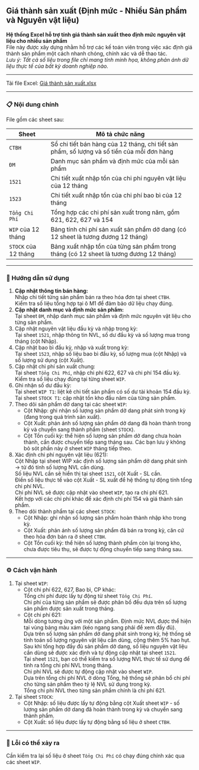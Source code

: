 ## Giá thành sản xuất (Định mức - Nhiều Sản phẩm và Nguyên vật liệu)
**Hệ thống Excel hỗ trợ tính giá thành sản xuất theo định mức nguyên vật liệu cho nhiều sản phẩm**  
File này được xây dựng nhằm hỗ trợ các kế toán viên trong việc xác định giá thành sản phẩm một cách nhanh chóng, chính xác và dễ thao tác.  
*Lưu ý: Tất cả số liệu trong file chỉ mang tính minh họa, không phản ánh dữ liệu thực tế của bất kỳ doanh nghiệp nào.*

---

Tải file Excel: [Giá thành sản xuất.xlsx](https://github.com/minhtu162/ExcelLab/raw/main/Uploads/Giá%20thành%20sản%20xuất%20(định%20mức%2C%20nhiều%20SP%20và%20NVL).xlsx)

---

### 📋 Nội dung chính

File gồm các sheet sau:

| Sheet                  | Mô tả chức năng                                                                               |
|------------------------|-----------------------------------------------------------------------------------------------|
| `CTBH`                 | Sổ chi tiết bán hàng của 12 tháng, chi tiết sản phẩm, số lượng và số tiền của mỗi đơn hàng    |
| `ĐM`                   | Danh mục sản phẩm và định mức của mỗi sản phẩm                                                |
| `1521`                 | Chi tiết xuất nhập tồn của chi phí nguyên vật liệu của 12 tháng                               |
| `1523`                 | Chi tiết xuất nhập tồn của chi phí bao bì của 12 tháng                                        |
| `Tổng Chi Phí`         | Tổng hợp các chi phí sản xuất trong năm, gồm 621, 622, 627 và 154                             |
| `WIP` của 12 tháng     | Bảng tính chi phí sản xuất sản phẩm dở dang (có 12 sheet là tương đương 12 tháng)             |
| `STOCK` của 12 tháng   | Bảng xuất nhập tồn của từng sản phẩm trong tháng (có 12 sheet là tương đương 12 tháng)        |

---

### 🧭 Hướng dẫn sử dụng
1. **Cập nhật thông tin bán hàng:**  
   Nhập chi tiết từng sản phẩm bán ra theo hóa đơn tại sheet `CTBH`.  
   Kiểm tra số liệu tổng hợp tại ô M1 để đảm bảo dữ liệu chạy đúng.  
2. **Cập nhật danh mục và định mức sản phẩm:**  
   Tại sheet `ĐM`, nhập danh mục sản phẩm và định mức nguyên vật liệu cho từng sản phẩm.  
3. Cập nhật nguyên vật liệu đầu kỳ và nhập trong kỳ:  
   Tại sheet `1521`, nhập thông tin NVL, số dư đầu kỳ và số lượng mua trong tháng (cột Nhập).  
4. Cập nhật bao bì đầu kỳ, nhập và xuất trong kỳ:  
   Tại sheet `1523`, nhập số liệu bao bì đầu kỳ, số lượng mua (cột Nhập) và số lượng sử dụng (cột Xuất).  
5. Cập nhật chi phí sản xuất chung:  
   Tại sheet `Tổng Chi Phí`, nhập chi phí 622, 627 và chi phí 154 đầu kỳ.  
   Kiểm tra số liệu chạy đúng tại từng sheet `WIP`.  
6. Ghi nhận số dư đầu kỳ:  
   Tại sheet `WIP T1`: liệt kê chi tiết sản phẩm có số dư tài khoản 154 đầu kỳ.  
   Tại sheet `STOCK T1`: cập nhật tồn kho đầu năm của từng sản phẩm.  
7. Theo dõi sản phẩm dở dang tại các sheet `WIP`:  
   + Cột Nhập: ghi nhận số lượng sản phẩm dở dang phát sinh trong kỳ (đang trong quá trình sản xuất).  
   + Cột Xuất: phản ánh số lượng sản phẩm dở dang đã hoàn thành trong kỳ và chuyển sang thành phẩm (sheet `STOCK`).  
   + Cột Tồn cuối kỳ: thể hiện số lượng sản phẩm dở dang chưa hoàn thành, cần được chuyển tiếp sang tháng sau. Các bạn lưu ý không bỏ sót phần này ở sheet `WIP` tháng tiếp theo.  
8. Xác định chi phí nguyên vật liệu (621):  
   Cột Nhập tại sheet WIP xác định số lượng sản phẩm dở dang phát sinh → từ đó tính số lượng NVL cần dùng.  
   Số liệu NVL cần sẽ hiển thị tại sheet `1521`, cột Xuất - SL cần.  
   Điền số liệu thực tế vào cột Xuất - SL xuất để hệ thống tự động tính tổng chi phí NVL.  
   Chi phí NVL sẽ được cập nhật vào sheet `WIP`, tạo ra chi phí 621.  
   Kết hợp với các chi phí khác để xác định chi phí 154 và giá thành sản phẩm.  
9. Theo dõi thành phẩm tại các sheet `STOCK`:  
   + Cột Nhập: ghi nhận số lượng sản phẩm hoàn thành nhập kho trong kỳ.  
   + Cột Xuất: phản ánh số lượng sản phẩm đã bán ra trong kỳ, căn cứ theo hóa đơn bán ra ở sheet `CTBH`.  
   + Cột Tồn cuối kỳ: thể hiện số lượng thành phẩm còn lại trong kho, chưa được tiêu thụ, sẽ được tự động chuyển tiếp sang tháng sau.  

---

### ⚙️ Cách vận hành
1. Tại sheet `WIP`:  
   + Cột chi phí 622, 627, Bao bì, CP khác:  
     Tổng chi phí được lấy tự động từ sheet `Tổng Chi Phí`.  
     Chi phí của từng sản phẩm sẽ được phân bổ đều dựa trên số lượng sản phẩm được sản xuất trong tháng.  
   + Cột chi phí 621:  
     Mỗi dòng tương ứng với một sản phẩm. Định mức NVL được thể hiện tại vùng bảng màu xám (kéo ngang sang phải để xem đầy đủ).  
     Dựa trên số lượng sản phẩm dở dang phát sinh trong kỳ, hệ thống sẽ tính toán số lượng nguyên vật liệu cần dùng, cộng thêm 5% hao hụt.  
     Sau khi tổng hợp đầy đủ sản phẩm dở dang, số liệu nguyên vật liệu cần dùng sẽ được xác định và tự động cập nhật tại sheet `1521`.  
     Tại sheet `1521`, bạn có thể kiểm tra số lượng NVL thực tế sử dụng để tính ra tổng chi phí NVL trong tháng.  
     Chi phí NVL sẽ được tự động cập nhật vào sheet `WIP`.  
     Dựa trên tổng chi phí NVL ở dòng Tổng, hệ thống sẽ phân bổ chi phí cho từng sản phẩm theo tỷ lệ NVL sử dụng trong kỳ.  
     Tổng chi phí NVL theo từng sản phẩm chính là chi phí 621.  
2. Tại sheet `STOCK`:  
   + Cột Nhập: số liệu được lấy tự động bằng cột Xuất sheet `WIP` - số lượng sản phẩm dở dang đã hoàn thành trong kỳ và chuyển sang thành phẩm.  
   + Cột Xuất: số liệu được lấy tự động bằng số liệu ở sheet `CTBH`.  

---

### 🐞 Lỗi có thể xảy ra
Cần kiểm tra lại số liệu ở sheet `Tổng Chi Phí` có chạy đúng chính xác qua các sheet `WIP`.

